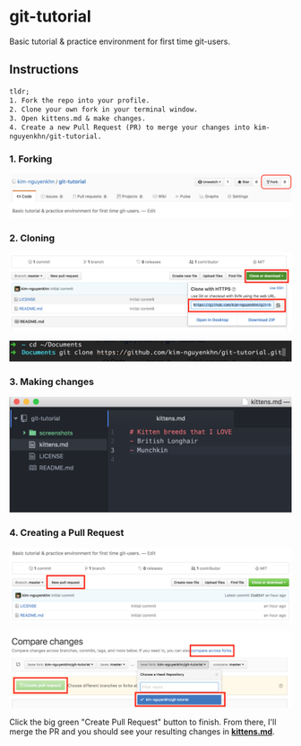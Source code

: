 # git-tutorial
Basic tutorial &amp; practice environment for first time git-users.

## Instructions

```
tldr;
1. Fork the repo into your profile.
2. Clone your own fork in your terminal window.
3. Open kittens.md & make changes.
4. Create a new Pull Request (PR) to merge your changes into kim-nguyenkhn/git-tutorial.
```

### 1. Forking

![Forking](screenshots/01_forking.png)

### 2. Cloning

![Cloning](screenshots/02_cloning.png)

![Cloning - Terminal](screenshots/02b_cloning.png)

### 3. Making changes

![Making Changes](screenshots/03b_making_changes.png)

### 4. Creating a Pull Request

![New Pull Request](screenshots/04_new_pr.png)

![Compare Forks](screenshots/05b_compare_forks.png)

Click the big green "Create Pull Request" button to finish. From there, I'll merge the PR and you should see your resulting changes in **[kittens.md](kittens.md)**.

